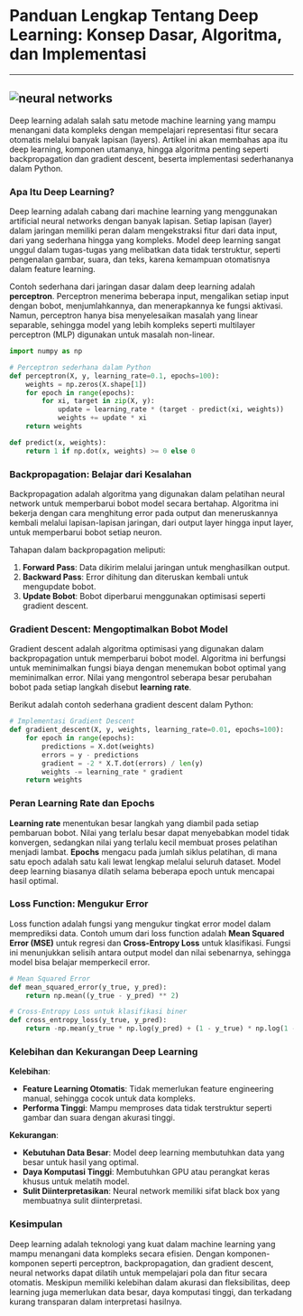 # Panduan Lengkap Tentang Deep Learning: Konsep Dasar, Algoritma, dan Implementasi

---
![neural networks](https://images.pexels.com/photos/14314636/pexels-photo-14314636.jpeg?auto=compress&cs=tinysrgb&w=800&dpr=1)
---

Deep learning adalah salah satu metode machine learning yang mampu menangani data kompleks dengan mempelajari representasi fitur secara otomatis melalui banyak lapisan (layers). Artikel ini akan membahas apa itu deep learning, komponen utamanya, hingga algoritma penting seperti backpropagation dan gradient descent, beserta implementasi sederhananya dalam Python.

### Apa Itu Deep Learning?

Deep learning adalah cabang dari machine learning yang menggunakan artificial neural networks dengan banyak lapisan. Setiap lapisan (layer) dalam jaringan memiliki peran dalam mengekstraksi fitur dari data input, dari yang sederhana hingga yang kompleks. Model deep learning sangat unggul dalam tugas-tugas yang melibatkan data tidak terstruktur, seperti pengenalan gambar, suara, dan teks, karena kemampuan otomatisnya dalam feature learning.

Contoh sederhana dari jaringan dasar dalam deep learning adalah **perceptron**. Perceptron menerima beberapa input, mengalikan setiap input dengan bobot, menjumlahkannya, dan menerapkannya ke fungsi aktivasi. Namun, perceptron hanya bisa menyelesaikan masalah yang linear separable, sehingga model yang lebih kompleks seperti multilayer perceptron (MLP) digunakan untuk masalah non-linear.

```python
import numpy as np

# Perceptron sederhana dalam Python
def perceptron(X, y, learning_rate=0.1, epochs=100):
    weights = np.zeros(X.shape[1])
    for epoch in range(epochs):
        for xi, target in zip(X, y):
            update = learning_rate * (target - predict(xi, weights))
            weights += update * xi
    return weights

def predict(x, weights):
    return 1 if np.dot(x, weights) >= 0 else 0
```

### Backpropagation: Belajar dari Kesalahan

Backpropagation adalah algoritma yang digunakan dalam pelatihan neural network untuk memperbarui bobot model secara bertahap. Algoritma ini bekerja dengan cara menghitung error pada output dan meneruskannya kembali melalui lapisan-lapisan jaringan, dari output layer hingga input layer, untuk memperbarui bobot setiap neuron.

Tahapan dalam backpropagation meliputi:

1. **Forward Pass**: Data dikirim melalui jaringan untuk menghasilkan output.
2. **Backward Pass**: Error dihitung dan diteruskan kembali untuk mengupdate bobot.
3. **Update Bobot**: Bobot diperbarui menggunakan optimisasi seperti gradient descent.

### Gradient Descent: Mengoptimalkan Bobot Model

Gradient descent adalah algoritma optimisasi yang digunakan dalam backpropagation untuk memperbarui bobot model. Algoritma ini berfungsi untuk meminimalkan fungsi biaya dengan menemukan bobot optimal yang meminimalkan error. Nilai yang mengontrol seberapa besar perubahan bobot pada setiap langkah disebut **learning rate**.

Berikut adalah contoh sederhana gradient descent dalam Python:

```python
# Implementasi Gradient Descent
def gradient_descent(X, y, weights, learning_rate=0.01, epochs=100):
    for epoch in range(epochs):
        predictions = X.dot(weights)
        errors = y - predictions
        gradient = -2 * X.T.dot(errors) / len(y)
        weights -= learning_rate * gradient
    return weights
```

### Peran Learning Rate dan Epochs

**Learning rate** menentukan besar langkah yang diambil pada setiap pembaruan bobot. Nilai yang terlalu besar dapat menyebabkan model tidak konvergen, sedangkan nilai yang terlalu kecil membuat proses pelatihan menjadi lambat. **Epochs** mengacu pada jumlah siklus pelatihan, di mana satu epoch adalah satu kali lewat lengkap melalui seluruh dataset. Model deep learning biasanya dilatih selama beberapa epoch untuk mencapai hasil optimal.

### Loss Function: Mengukur Error

Loss function adalah fungsi yang mengukur tingkat error model dalam memprediksi data. Contoh umum dari loss function adalah **Mean Squared Error (MSE)** untuk regresi dan **Cross-Entropy Loss** untuk klasifikasi. Fungsi ini menunjukkan selisih antara output model dan nilai sebenarnya, sehingga model bisa belajar memperkecil error.

```python
# Mean Squared Error
def mean_squared_error(y_true, y_pred):
    return np.mean((y_true - y_pred) ** 2)

# Cross-Entropy Loss untuk klasifikasi biner
def cross_entropy_loss(y_true, y_pred):
    return -np.mean(y_true * np.log(y_pred) + (1 - y_true) * np.log(1 - y_pred))
```

### Kelebihan dan Kekurangan Deep Learning

**Kelebihan**:
- **Feature Learning Otomatis**: Tidak memerlukan feature engineering manual, sehingga cocok untuk data kompleks.
- **Performa Tinggi**: Mampu memproses data tidak terstruktur seperti gambar dan suara dengan akurasi tinggi.

**Kekurangan**:
- **Kebutuhan Data Besar**: Model deep learning membutuhkan data yang besar untuk hasil yang optimal.
- **Daya Komputasi Tinggi**: Membutuhkan GPU atau perangkat keras khusus untuk melatih model.
- **Sulit Diinterpretasikan**: Neural network memiliki sifat black box yang membuatnya sulit diinterpretasi.

### Kesimpulan

Deep learning adalah teknologi yang kuat dalam machine learning yang mampu menangani data kompleks secara efisien. Dengan komponen-komponen seperti perceptron, backpropagation, dan gradient descent, neural networks dapat dilatih untuk mempelajari pola dan fitur secara otomatis. Meskipun memiliki kelebihan dalam akurasi dan fleksibilitas, deep learning juga memerlukan data besar, daya komputasi tinggi, dan terkadang kurang transparan dalam interpretasi hasilnya.
